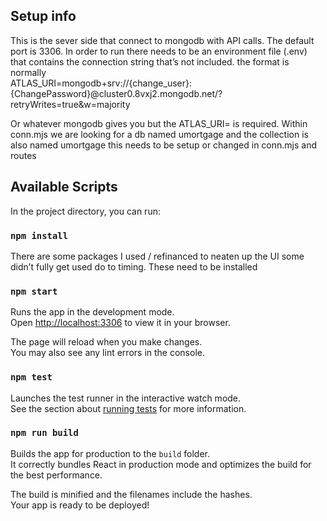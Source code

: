 
## Setup info

This is the sever side that connect to mongodb with API calls.  The default port is 3306.
In order to run there needs to be an environment file (.env) that contains the connection string that’s not included. 
the format is normally  
ATLAS_URI=mongodb+srv://{change_user}:{ChangePassword}@cluster0.8vxj2.mongodb.net/?retryWrites=true&w=majority

Or whatever mongodb gives you but the ATLAS_URI= is required.
Within conn.mjs we are looking for a db named umortgage and the collection is also named umortgage this needs to be setup or changed in conn.mjs and routes 


## Available Scripts

In the project directory, you can run:

### `npm install`

There are some packages I used / refinanced to neaten up the UI some didn’t fully get used do to timing. These need to be installed

### `npm start`

Runs the app in the development mode.\
Open [http://localhost:3306](http://localhost:3306) to view it in your browser.

The page will reload when you make changes.\
You may also see any lint errors in the console.

### `npm test`

Launches the test runner in the interactive watch mode.\
See the section about [running tests](https://facebook.github.io/create-react-app/docs/running-tests) for more information.

### `npm run build`

Builds the app for production to the `build` folder.\
It correctly bundles React in production mode and optimizes the build for the best performance.

The build is minified and the filenames include the hashes.\
Your app is ready to be deployed!




